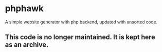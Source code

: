 phphawk
=======

A simple website generator with php backend, updated with unsorted code.

## This code is no longer maintained. It is kept here as an archive.
